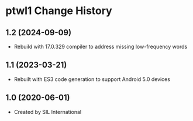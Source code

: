 ptwl1 Change History
====================

1.2 (2024-09-09)
----------------
* Rebuild with 17.0.329 compiler to address missing low-frequency words

1.1 (2023-03-21)
----------------
* Rebuilt with ES3 code generation to support Android 5.0 devices

1.0 (2020-06-01)
----------------
* Created by SIL International
